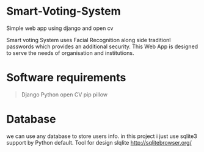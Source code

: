 # Smart-Voting-System
Simple web app using django and open cv

Smart voting System uses Facial Recognition along side traditionl passwords which provides an additional security. This Web App is designed to serve the needs of organisation and institutions. 

# Software requirements
>Django
>Python
>open CV
>pip
>pillow

# Database
we can use any database to store users info. in this project i just use sqlite3 support by Python default. Tool for design slqlite http://sqlitebrowser.org/

